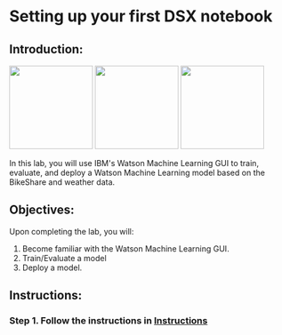 # Setting up your first DSX notebook

## Introduction:

[<img src="https://raw.githubusercontent.com/bleonardb3/Proof-of-Technology/master/DSX/images/DSX.png" height="150"/>](http://datascience.ibm.com/) [<img src="https://raw.githubusercontent.com/bleonardb3/Proof-of-Technology/master/DSX/images/dashdb-logo.png" height="150"/>](https://www.ibm.com/analytics/us/en/technology/cloud-data-services/dashdb/) [<img src="https://raw.githubusercontent.com/bleonardb3/Proof-of-Technology/master/DSX/images/jupyter.png" height="150"/>](http://jupyter.org/index.html)

In this lab, you will use IBM's Watson Machine Learning GUI to train, evaluate, and deploy a Watson Machine Learning model based on the BikeShare and weather data.  

## Objectives:

Upon completing the lab, you will:

1. Become familiar with the Watson Machine Learning GUI.  
2. Train/Evaluate a model
3. Deploy a model. 

## Instructions:

### Step 1.  Follow the instructions in [Instructions](https://github.com/bleonardb3/Proof-of-Technology/blob/master/DSX/Lab-1/Instructions.pdf)

